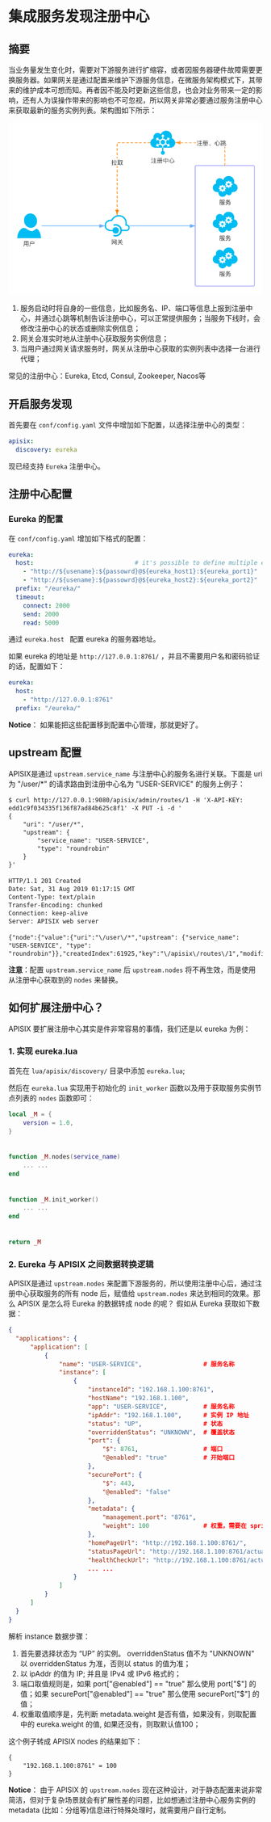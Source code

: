 <!--
#
# Licensed to the Apache Software Foundation (ASF) under one or more
# contributor license agreements.  See the NOTICE file distributed with
# this work for additional information regarding copyright ownership.
# The ASF licenses this file to You under the Apache License, Version 2.0
# (the "License"); you may not use this file except in compliance with
# the License.  You may obtain a copy of the License at
#
#     http://www.apache.org/licenses/LICENSE-2.0
#
# Unless required by applicable law or agreed to in writing, software
# distributed under the License is distributed on an "AS IS" BASIS,
# WITHOUT WARRANTIES OR CONDITIONS OF ANY KIND, either express or implied.
# See the License for the specific language governing permissions and
# limitations under the License.
#
-->

# 集成服务发现注册中心

## 摘要

当业务量发生变化时，需要对下游服务进行扩缩容，或者因服务器硬件故障需要更换服务器。如果网关是通过配置来维护下游服务信息，在微服务架构模式下，其带来的维护成本可想而知。再者因不能及时更新这些信息，也会对业务带来一定的影响，还有人为误操作带来的影响也不可忽视，所以网关非常必要通过服务注册中心来获取最新的服务实例列表。架构图如下所示：

![](./images/discovery-cn.png)

1. 服务启动时将自身的一些信息，比如服务名、IP、端口等信息上报到注册中心，并通过心跳等机制告诉注册中心，可以正常提供服务；当服务下线时，会修改注册中心的状态或删除实例信息；
2. 网关会准实时地从注册中心获取服务实例信息；
3. 当用户通过网关请求服务时，网关从注册中心获取的实例列表中选择一台进行代理；

常见的注册中心：Eureka, Etcd, Consul, Zookeeper, Nacos等

## 开启服务发现

首先要在 `conf/config.yaml` 文件中增加如下配置，以选择注册中心的类型：

```yaml
apisix:
  discovery: eureka
```

现已经支持 `Eureka` 注册中心。

## 注册中心配置

### Eureka 的配置

在 `conf/config.yaml` 增加如下格式的配置：

```yaml
eureka:
  host:                            # it's possible to define multiple eureka hosts addresses of the same eureka cluster.
    - "http://${usename}:${passowrd}@${eureka_host1}:${eureka_port1}"
    - "http://${usename}:${passowrd}@${eureka_host2}:${eureka_port2}"
  prefix: "/eureka/"
  timeout:
    connect: 2000
    send: 2000
    read: 5000
```

通过 `eureka.host ` 配置 eureka 的服务器地址。

如果 eureka 的地址是 `http://127.0.0.1:8761/` ，并且不需要用户名和密码验证的话，配置如下：

```yaml
eureka:
  host:
    - "http://127.0.0.1:8761"
  prefix: "/eureka/"
```

**Notice**： 如果能把这些配置移到配置中心管理，那就更好了。

## upstream 配置

APISIX是通过 `upstream.service_name` 与注册中心的服务名进行关联。下面是 uri 为 "/user/*" 的请求路由到注册中心名为 "USER-SERVICE" 的服务上例子：

```shell
$ curl http://127.0.0.1:9080/apisix/admin/routes/1 -H 'X-API-KEY: edd1c9f034335f136f87ad84b625c8f1' -X PUT -i -d '
{
    "uri": "/user/*",
    "upstream": {
        "service_name": "USER-SERVICE",
        "type": "roundrobin"
    }
}'

HTTP/1.1 201 Created
Date: Sat, 31 Aug 2019 01:17:15 GMT
Content-Type: text/plain
Transfer-Encoding: chunked
Connection: keep-alive
Server: APISIX web server

{"node":{"value":{"uri":"\/user\/*","upstream": {"service_name": "USER-SERVICE", "type": "roundrobin"}},"createdIndex":61925,"key":"\/apisix\/routes\/1","modifiedIndex":61925},"action":"create"}
```

**注意**：配置 `upstream.service_name` 后 `upstream.nodes` 将不再生效，而是使用从注册中心获取到的 `nodes` 来替换。

## 如何扩展注册中心？

APISIX 要扩展注册中心其实是件非常容易的事情，我们还是以 eureka 为例：

### 1. 实现 eureka.lua

首先在 `lua/apisix/discovery/` 目录中添加 `eureka.lua`;

然后在 `eureka.lua` 实现用于初始化的 `init_worker` 函数以及用于获取服务实例节点列表的 `nodes` 函数即可：

  ```lua
  local _M = {
      version = 1.0,
  }


  function _M.nodes(service_name)
      ... ...
  end


  function _M.init_worker()
      ... ...
  end


  return _M
  ```
  
### 2. Eureka 与 APISIX 之间数据转换逻辑

APISIX是通过 `upstream.nodes` 来配置下游服务的，所以使用注册中心后，通过注册中心获取服务的所有 node 后，赋值给 `upstream.nodes` 来达到相同的效果。那么 APISIX 是怎么将 Eureka 的数据转成 node 的呢？ 假如从 Eureka 获取如下数据：

```json
{
  "applications": {
      "application": [
          {
              "name": "USER-SERVICE",                 # 服务名称
              "instance": [
                  {
                      "instanceId": "192.168.1.100:8761",
                      "hostName": "192.168.1.100",
                      "app": "USER-SERVICE",          # 服务名称
                      "ipAddr": "192.168.1.100",      # 实例 IP 地址
                      "status": "UP",                 # 状态
                      "overriddenStatus": "UNKNOWN",  # 覆盖状态
                      "port": {
                          "$": 8761,                  # 端口
                          "@enabled": "true"          # 开始端口
                      },
                      "securePort": {
                          "$": 443,
                          "@enabled": "false"
                      },
                      "metadata": {
                          "management.port": "8761",
                          "weight": 100               # 权重，需要在 spring boot 应用中通过 eureka.instance.metadata-map.weight 进行配置
                      },
                      "homePageUrl": "http://192.168.1.100:8761/",
                      "statusPageUrl": "http://192.168.1.100:8761/actuator/info",
                      "healthCheckUrl": "http://192.168.1.100:8761/actuator/health",
                      ... ...
                  }
              ]
          }
      ]
  }
}
```

解析 instance 数据步骤：

1. 首先要选择状态为 “UP” 的实例。 overriddenStatus 值不为 "UNKNOWN" 以 overriddenStatus 为准，否则以 status 的值为准；
2. 以 ipAddr 的值为 IP; 并且是 IPv4 或 IPv6 格式的；
3. 端口取值规则是，如果 port["@enabled"] == "true" 那么使用 port["\$"] 的值；如果 securePort["@enabled"] == "true" 那么使用 securePort["$"] 的值；
4. 权重取值顺序是，先判断 metadata.weight 是否有值，如果没有，则取配置中的 eureka.weight 的值, 如果还没有，则取默认值100；

这个例子转成 APISIX nodes 的结果如下：

```
{
    "192.168.1.100:8761" = 100
}
```

**Notice**： 由于 APISIX 的 `upstream.nodes` 现在这种设计，对于静态配置来说非常简洁，但对于复杂场景就会有扩展性差的问题，比如想通过注册中心服务实例的 metadata (比如：分组等)信息进行特殊处理时，就需要用户自行定制。

